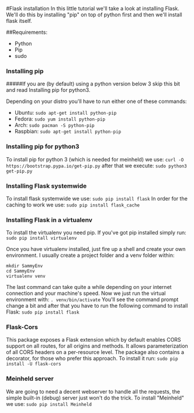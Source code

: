 #Flask installation
In this little tutorial we'll take a look at installing Flask.
We'll do this by installing "pip" on top of python first and then we'll install flask itself.

##Requirements:
- Python
- Pip
- sudo


### Installing pip
#####If you are (by default) using a python version below 3 skip this bit and read Installing pip for python3.

Depending on your distro you'll have to run either one of these commands:

- Ubuntu:   `sudo apt-get install python-pip`
- Fedora:   `sudo yum install python-pip`
- Arch:     `sudo pacman -S python-pip`
- Raspbian: `sudo apt-get install python-pip`

### Installing pip for python3
To install pip for python 3 (which is needed for meinheld) we use:
`curl -O https://bootstrap.pypa.io/get-pip.py`
after that we execute:
`sudo python3 get-pip.py`

### Installing Flask systemwide
To install flask systemwide we use:
`sudo pip install flask`
In order for the caching to work we use:
`sudo pip install flask_cache`


### Installing Flask in a virtualenv
To install the virtualenv you need pip. If you've got pip installed simply run:
`sudo pip install virtualenv`

Once you have virtualenv installed, just fire up a shell and create your own environment. 
I usually create a project folder and a venv folder within:
```
mkdir SammyEnv
cd SammyEnv
virtualenv venv
```
The last command can take quite a while depending on your internet connection and your machine's speed.
Now we just run the virtual environment with:
`. venv/bin/activate`
You'll see the command prompt change a bit and after that you have to run the following command to install Flask:
`sudo pip install flask`

### Flask-Cors
This package exposes a Flask extension which by default enables CORS support on all routes, for all origins and methods. It allows parameterization of all CORS headers on a per-resource level. The package also contains a decorator, for those who prefer this approach.
To install it run:
`sudo pip install -U flask-cors`

### Meinheld server
We are going to need a decent webserver to handle all the requests, the simple built-in (debug) server just won't do the trick.
To install "Meinheld" we use:
`sudo pip install Meinheld`



